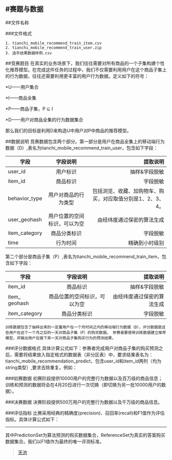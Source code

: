 
#赛题与数据
---------------------------------------------------------------------------------------
##文件名称

###文件格式

    1. tianchi_mobile_recommend_train_item.csv
    2. tianchi_mobile_recommend_train_user.zip
    3. 选手结果数据样例.csv

##竞赛题目 
在真实的业务场景下，我们往往需要对所有商品的一个子集构建个性化推荐模型。在完成这件任务的过程中，我们不仅需要利用用户在这个商品子集上的行为数据，往往还需要利用更丰富的用户行为数据。定义如下的符号：

*U——用户集合

*I——商品全集

*P——商品子集，P ⊆ I

*D——用户对商品全集的行为数据集合

那么我们的目标是利用D来构造U中用户对P中商品的推荐模型。

##数据说明
竞赛数据包含两个部分。第一部分是用户在商品全集上的移动端行为数据（D）,表名为tianchi_mobile_recommend_train_user，包含如下字段：

 | 字段                       | 字段说明                | 提取说明       |
 |----------------------------|:-----------------------:|---------------:|
 | user_id                    | 用户标识                | 抽样&字段脱敏  |
 | item_id                    | 商品标识                |   字段脱敏     |
 | behavior_type              | 用户对商品的行为类型    |包括浏览、收藏、加购物车、购买，对应取值分别是1、2、3、4。|
 | user_geohash               | 用户位置的空间标识，可以为空   | 由经纬度通过保密的算法生成 |
 | item_category              | 商品分类标识            | 字段脱敏       |
 | time                       | 行为时间                | 精确到小时级别 |

第二个部分是商品子集（P）,表名为tianchi_mobile_recommend_train_item，包含如下字段： 

 |字段                              |字段说明                            |  提取说明   |
 |--------------------------------- |:----------------------------------:|------------:|
 | item_id                          | 商品标识                           |抽样&字段脱敏|
 | item_ geohash                    | 商品位置的空间标识，可以为空       |由经纬度通过保密的算法生成|
 | item_category                    | 商品分类标识                       |  字段脱敏 |

`训练数据包含了抽样出来的一定量用户在一个月时间之内的移动端行为数据（D），评分数据是这些用户在这个一个月之后的一天对商品子集（P）的购买数据。
参赛者要使用训练数据建立推荐模型，并输出用户在接下来一天对商品子集购买行为的预测结果。 `

###评分数据格式
具体计算公式如下：参赛者完成用户对商品子集的购买预测之后，需要将结果放入指定格式的数据表（非分区表）中，要求结果表名为：tianchi_mobile_recommendation_predict，包含user_id和item_id两列（均为string类型）,要求去除重复。例如：

###初赛数据
初赛阶段提供10000用户的完整行为数据以及百万级的商品信息；训练和预测的数据将会在4月20日进行一次切换（即切换为另一批10000用户的数据）。

###决赛数据
决赛阶段提供500万用户的完整行为数据以及千万级的商品信息。

###评估指标
比赛采用经典的精确度(precision)、召回率(recall)和F1值作为评估指标。具体计算公式如下：
***
其中PredictionSet为算法预测的购买数据集合，ReferenceSet为真实的答案购买数据集合。我们以F1值作为最终的唯一评测标准。


>[天池](http://tianchi.aliyun.com)
